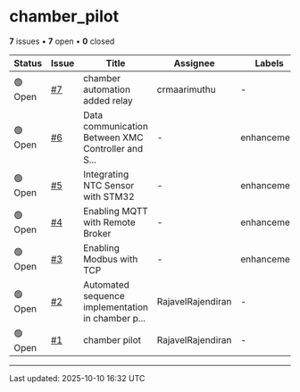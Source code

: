 # chamber_pilot

**7** issues • **7** open • **0** closed

<table class="github-issue-table">
<thead>
<tr>
<th>Status</th>
<th>Issue</th>
<th>Title</th>
<th>Assignee</th>
<th>Labels</th>
<th>Updated</th>
</tr>
</thead>
<tbody>
<tr><td>🟢 Open</td><td><a href='./issue-7-chamber-automation-added-relay.md'>#7</a></td><td>chamber automation added relay</td><td>crmaarimuthu</td><td>-</td><td>2025-10-05</td></tr>
<tr><td>🟢 Open</td><td><a href='./issue-6-Data-communication-Between-XMC-Controller-and-STM3.md'>#6</a></td><td>Data communication Between XMC Controller and S...</td><td>-</td><td>enhancement</td><td>2025-08-01</td></tr>
<tr><td>🟢 Open</td><td><a href='./issue-5-Integrating-NTC-Sensor-with-STM32.md'>#5</a></td><td>Integrating NTC Sensor with STM32</td><td>-</td><td>enhancement</td><td>2025-08-01</td></tr>
<tr><td>🟢 Open</td><td><a href='./issue-4-Enabling-MQTT-with-Remote-Broker.md'>#4</a></td><td>Enabling MQTT with Remote Broker</td><td>-</td><td>enhancement</td><td>2025-08-01</td></tr>
<tr><td>🟢 Open</td><td><a href='./issue-3-Enabling-Modbus-with-TCP.md'>#3</a></td><td>Enabling Modbus with TCP</td><td>-</td><td>enhancement</td><td>2025-08-01</td></tr>
<tr><td>🟢 Open</td><td><a href='./issue-2-Automated-sequence--implementation-in-chamber-pilo.md'>#2</a></td><td>Automated sequence  implementation in chamber p...</td><td>RajavelRajendiran</td><td>-</td><td>2025-07-27</td></tr>
<tr><td>🟢 Open</td><td><a href='./issue-1-chamber-pilot.md'>#1</a></td><td>chamber pilot</td><td>RajavelRajendiran</td><td>-</td><td>2025-06-26</td></tr>
</tbody>
</table>

---

Last updated: 2025-10-10 16:32 UTC